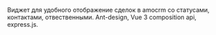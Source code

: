 Виджет для удобного отображение сделок в amocrm со статусами, контактами, отвественными. Ant-design, Vue 3 composition api, express.js.
